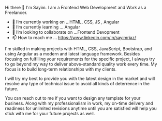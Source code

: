 Hi there 👋 I'm Sayim. I am a Frontend Web Development and Work as a Freelancer.

- 🔭 I’m currently working on ...HTML, CSS, JS , Angular
- 🌱 I’m currently learning ... Angular
- 👯 I’m looking to collaborate on ...Frontend Devopment
- 📫 How to reach me ... https://www.linkedin.com/in/sayimriaz/

I'm skilled in making projects with HTML, CSS, JavaScript, Bootstrap, and using Angular as a modern and latest language framework. Besides focusing on fulfilling your requirements for the specific project, I always try to go beyond my way to deliver above-standard quality work every time. My focus is to build long-term relationships with my clients. 

I will try my best to provide you with the latest design in the market and will resolve any type of technical issue to avoid all kinds of deterrence in the future.

You can reach out to me if you want to design any template for your business. Along with my professionalism in work, my on-time delivery and readiness for unlimited revisions anytime until you are satisfied will help you stick with me for your future projects as well. 
